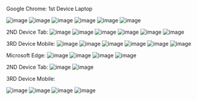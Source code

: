 Google Chrome:
1st Device Laptop

![image](https://github.com/user-attachments/assets/9f7aa113-019f-4b00-826d-94f505992f45)
![image](https://github.com/user-attachments/assets/590b5997-7417-4a7b-8734-5187006ac3fe)
![image](https://github.com/user-attachments/assets/39a633bc-ea03-4873-bd88-c345d78643b5)
![image](https://github.com/user-attachments/assets/046ba642-5914-4392-b4f2-1f9ec6fa96cc)
![image](https://github.com/user-attachments/assets/bda4ea52-94ee-4de7-9643-c4c44e40fdd7)
![image](https://github.com/user-attachments/assets/6cca986e-a951-4841-ade9-820d22c8eb4a)

2ND Device Tab:
![image](https://github.com/user-attachments/assets/42a7ac55-c3e0-4036-89c2-4aec729a3f84)
![image](https://github.com/user-attachments/assets/95fdc861-9a2f-4f1e-bf23-27c8d3a4d34f)
![image](https://github.com/user-attachments/assets/f8b06adc-9cfa-4adc-8245-1c1c6345a35a)
![image](https://github.com/user-attachments/assets/e127fab0-3a5d-4a04-a3fe-acc1b2c23be5)
![image](https://github.com/user-attachments/assets/6c90c621-074b-44ae-8722-8cc2729cb6c7)
![image](https://github.com/user-attachments/assets/e903bba1-5e15-4daa-82ff-058aef46ccac)

3RD Device Mobile:
![image](https://github.com/user-attachments/assets/174fd8de-bacd-4e5c-a5e9-17e0116538bd)
![image](https://github.com/user-attachments/assets/00b62e78-a043-4433-b36a-ba95618bcbbf)
![image](https://github.com/user-attachments/assets/f3317996-aec4-42bc-a8b5-2662905ecd87)
![image](https://github.com/user-attachments/assets/91ff2f53-8956-4266-a614-d4265362e38e)
![image](https://github.com/user-attachments/assets/d7db7f33-3ff7-4a71-aa27-df8e5d85bc82)
![image](https://github.com/user-attachments/assets/c2797dd6-05c6-4e6d-a042-b8f2a8257d92)


Microsoft Edge:
![image](https://github.com/user-attachments/assets/2bb9f19d-093e-4d54-be06-b8f311798d2a)
![image](https://github.com/user-attachments/assets/b20c5979-fb1c-484a-b5bd-241c34f2c0fe)
![image](https://github.com/user-attachments/assets/21f776cc-57c2-4e80-98da-1165d639396a)
![image](https://github.com/user-attachments/assets/491a7dde-86c0-408b-b883-75b0a1ad5a21)

2ND Device Tab:
![image](https://github.com/user-attachments/assets/de1229bb-5622-4aed-a5f3-62f5236d2db0)
![image](https://github.com/user-attachments/assets/1e4d4139-7f3a-430d-a2b2-5c6c14ff2c3f)


3RD Device Mobile:

![image](https://github.com/user-attachments/assets/d507fa4f-f869-4c87-be0f-d738d84166a1)
![image](https://github.com/user-attachments/assets/ab8dab11-8a53-4d15-a5af-a5d7a66b2dfb)
![image](https://github.com/user-attachments/assets/ca44d8a5-3dd9-4ada-b287-5d5a6957a7d8)
![image](https://github.com/user-attachments/assets/a4bb139b-3448-4515-be9c-59b3eaf4e285)

